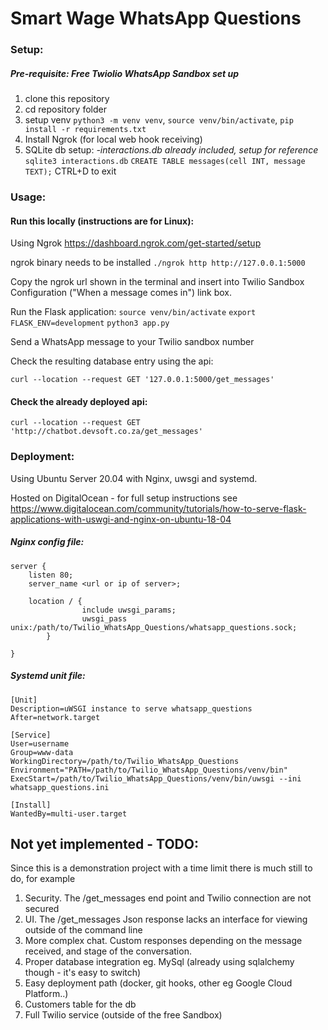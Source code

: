 # Smart Wage WhatsApp Questions 

### Setup:
##### Pre-requisite: Free Twiolio WhatsApp Sandbox set up 
1. clone this repository
2. cd repository folder
3. setup venv `python3 -m venv venv`, `source venv/bin/activate`, `pip install -r requirements.txt`
4. Install Ngrok (for local web hook receiving)
5. SQLite db setup: *-interactions.db already included, setup for reference*
`sqlite3 interactions.db`
`CREATE TABLE messages(cell INT, message TEXT);`
CTRL+D to exit

### Usage: 

#### Run this locally (instructions are for Linux): 
Using Ngrok https://dashboard.ngrok.com/get-started/setup

ngrok binary needs to be installed
`./ngrok http http://127.0.0.1:5000`

Copy the ngrok url shown in the terminal and insert into Twilio Sandbox Configuration ("When a message comes in") link box. 

Run the Flask application:
`source venv/bin/activate`
`export FLASK_ENV=development`
`python3 app.py`

Send a WhatsApp message to your Twilio sandbox number

Check the resulting database entry using the api: 

`curl --location --request GET '127.0.0.1:5000/get_messages'`


#### Check the already deployed api: 
`curl --location --request GET 'http://chatbot.devsoft.co.za/get_messages'` 

### Deployment: 
Using Ubuntu Server 20.04 with Nginx, uwsgi and systemd. 

Hosted on DigitalOcean - for full setup instructions see https://www.digitalocean.com/community/tutorials/how-to-serve-flask-applications-with-uswgi-and-nginx-on-ubuntu-18-04
##### Nginx config file: 
```
server {
    listen 80;
    server_name <url or ip of server>;

    location / {
                include uwsgi_params;
                uwsgi_pass unix:/path/to/Twilio_WhatsApp_Questions/whatsapp_questions.sock;
        }

}
```
##### Systemd unit file: 

```
[Unit]
Description=uWSGI instance to serve whatsapp_questions
After=network.target

[Service]
User=username
Group=www-data
WorkingDirectory=/path/to/Twilio_WhatsApp_Questions
Environment="PATH=/path/to/Twilio_WhatsApp_Questions/venv/bin"
ExecStart=/path/to/Twilio_WhatsApp_Questions/venv/bin/uwsgi --ini whatsapp_questions.ini

[Install]
WantedBy=multi-user.target
```



## Not yet implemented - TODO: 
Since this is a demonstration project with a time limit there is much still to do, for example
1. Security. The /get_messages end point and Twilio connection are not secured
2. UI. The /get_messages Json response lacks an interface for viewing outside of the command line 
3. More complex chat. Custom responses depending on the message received, and stage of the conversation. 
4. Proper database integration eg. MySql (already using sqlalchemy though - it's easy to switch)
5. Easy deployment path (docker, git hooks, other eg Google Cloud Platform..)
6. Customers table for the db 
7. Full Twilio service (outside of the free Sandbox)
